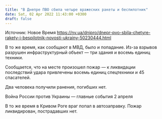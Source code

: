 ```yaml
---
title: "В Днепре ПВО сбила четыре вражеских ракеты и беспилотник"
date: Sat, 02 Apr 2022 11:43:00 +0300
draft: false
---
```

Источник: Новое Время https://nv.ua/dnipro/dnepr-pvo-sbila-chetyre-rakety-i-bespilotnik-novosti-ukrainy-50230444.html


В то же время, как сообщают в МВД, было и попадание. Из-за взрывов разрушен инфраструктурный объект — три здания и восемь единиц техники.

Сообщается, что на месте произошел пожар — к ликвидации последствий удара привлечены восемь единиц спецтехники и 45 спасателей.

Два человека получили ранения, погибших нет.

Война России против Украины — главные события 2 апреля

В то же время в Кривом Роге враг попал в автозаправку. Пожар ликвидирован, пострадавших нет.
